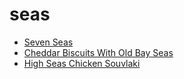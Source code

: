 # seas

 * [Seven Seas](index/s/seven-seas-104618.json)
 * [Cheddar Biscuits With Old Bay Seas](index/c/cheddar-biscuits-with-old-bay-seas.json)
 * [High Seas Chicken Souvlaki](index/h/high-seas-chicken-souvlaki.json)

